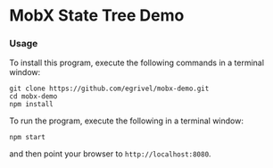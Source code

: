 # MobX State Tree Demo

### Usage

To install this program, execute the following commands in a terminal window:
```
git clone https://github.com/egrivel/mobx-demo.git
cd mobx-demo
npm install
```

To run the program, execute the following in a terminal window:
```
npm start
```
and then point your browser to `http://localhost:8080`.

